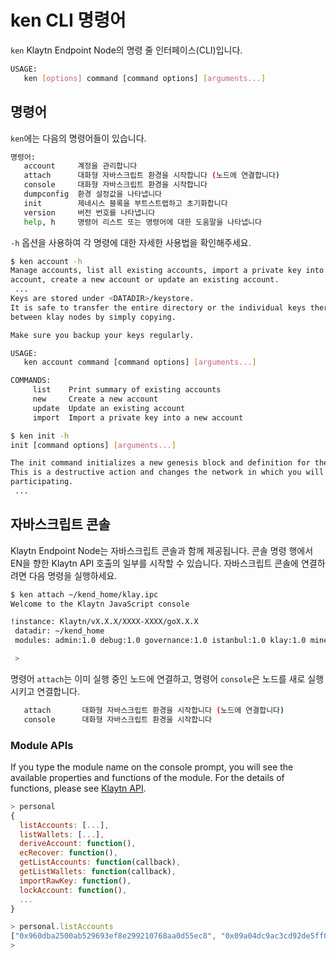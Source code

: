 # ken CLI 명령어

`ken` Klaytn Endpoint Node의 명령 줄 인터페이스(CLI)입니다.

```bash
USAGE:
   ken [options] command [command options] [arguments...]
```

## 명령어

`ken`에는 다음의 명령어들이 있습니다.

```bash
명령어:
   account     계정을 관리합니다
   attach      대화형 자바스크립트 환경을 시작합니다 (노드에 연결합니다)
   console     대화형 자바스크립트 환경을 시작합니다
   dumpconfig  환경 설정값을 나타냅니다
   init        제네시스 블록을 부트스트랩하고 초기화합니다
   version     버전 번호를 나타냅니다
   help, h     명령어 리스트 또는 명령어에 대한 도움말을 나타냅니다
```

`-h` 옵션을 사용하여 각 명령에 대한 자세한 사용법을 확인해주세요.

```bash
$ ken account -h
Manage accounts, list all existing accounts, import a private key into a new
account, create a new account or update an existing account.
 ...
Keys are stored under <DATADIR>/keystore.
It is safe to transfer the entire directory or the individual keys therein
between klay nodes by simply copying.

Make sure you backup your keys regularly.

USAGE:
   ken account command [command options] [arguments...]

COMMANDS:
     list    Print summary of existing accounts
     new     Create a new account
     update  Update an existing account
     import  Import a private key into a new account
```

```bash
$ ken init -h
init [command options] [arguments...]

The init command initializes a new genesis block and definition for the network.
This is a destructive action and changes the network in which you will be
participating.
 ...
```

## 자바스크립트 콘솔

Klaytn Endpoint Node는 자바스크립트 콘솔과 함께 제공됩니다. 콘솔 명령 행에서 EN을 향한 Klaytn API 호출의 일부를 시작할 수 있습니다. 자바스크립트 콘솔에 연결하려면 다음 명령을 실행하세요.

```bash
$ ken attach ~/kend_home/klay.ipc
Welcome to the Klaytn JavaScript console

!instance: Klaytn/vX.X.X/XXXX-XXXX/goX.X.X
 datadir: ~/kend_home
 modules: admin:1.0 debug:1.0 governance:1.0 istanbul:1.0 klay:1.0 miner:1.0 net:1.0 personal:1.0 rpc:1.0 txpool:1.0

 >
```

명령어 `attach`는 이미 실행 중인 노드에 연결하고, 명령어 `console`은 노드를 새로 실행시키고 연결합니다.

```bash
   attach       대화형 자바스크립트 환경을 시작합니다 (노드에 연결합니다)
   console      대화형 자바스크립트 환경을 시작합니다
```

### Module APIs

If you type the module name on the console prompt, you will see the available properties and functions of the module. For the details of functions, please see [Klaytn API](../../bapp/json-rpc/api-references/README.md).

```javascript
> personal
{
  listAccounts: [...],
  listWallets: [...],
  deriveAccount: function(),
  ecRecover: function(),
  getListAccounts: function(callback),
  getListWallets: function(callback),
  importRawKey: function(),
  lockAccount: function(),
  ...
}

> personal.listAccounts
["0x960dba2500ab529693ef8e299210768aa0d55ec8", "0x09a04dc9ac3cd92de5ff0d45ae50ff1b618305d9", "0x36662211c072dadbf5fc1e087ddebd36df986abd", "0xbf9683cf04520eeba6d936a3478de29437c5d048"]
> 
```  
